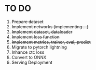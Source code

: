 # TO DO
1. <del>Prepare dataset
2. <del>Implement networks (implementing ...)
3. <del>Implement dataset, dataloader
4. <del>Implement loss function
5. <del>Implement metrics, trainer, eval, predict
6. Migrate to pytorch lightning
7. Inhance ctc loss [](https://github.com/PaddlePaddle/PaddleOCR/blob/release/2.7/doc/doc_en/enhanced_ctc_loss_en.md)
8. Convert to ONNX
9. Serving Deployment